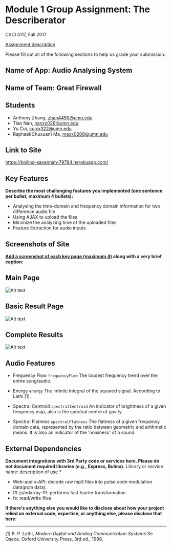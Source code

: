 # Module 1 Group Assignment: The Describerator

CSCI 5117, Fall 2017

[Assignment description](https://docs.google.com/document/d/1956Z3EZJi9RWU6JqPHEh5ZZBmDOKFex-HtsBLz66tt4/edit#)

Please fill out all of the following sections to help us grade your submission:


## Name of App: Audio Analysing System


## Name of Team: Great Firewall


## Students

* Anthony Zhang, zhan4490@umn.edu
* Tian Nan, nanxx026@umn.edu
* Yu Cui, cuixx322@umn.edu
* Raphael(Chuxuan) Ma, maxx0208@umn.edu


## Link to Site

<https://boiling-savannah-79784.herokuapp.com/>


## Key Features

**Describe the most challenging features you implemented
(one sentence per bullet, maximum 4 bullets):**

* Analysing the time-domain and frequency domain information for two difference audio file
* Using AJAX to upload the files
* Minimize the analyzing time of the uploaded files
* Feature Extraction for audio inputs


## Screenshots of Site

**[Add a screenshot of each key page (maximum 4)](https://stackoverflow.com/questions/10189356/how-to-add-screenshot-to-readmes-in-github-repository)
along with a very brief caption:**
## Main Page
![Alt text](https://github.com/umn-5117-f17/module-1-group-assignment-great-firewall/blob/master/files/screenShot1.jpg)
## Basic Result Page
![Alt text](https://github.com/umn-5117-f17/module-1-group-assignment-great-firewall/blob/master/files/screenShot2.png)
## Complete Results
![Alt text](https://github.com/umn-5117-f17/module-1-group-assignment-great-firewall/blob/master/files/screenShot3.png)



## Audio Features 

* Frequency Flow
`frequencyFlow`
The loudest frequency trend over the entire song/audio.
* Energy 
`energy`
The infinite integral of the squared signal. According to Lathi [1].

* Spectral Centroid
`spectralCentroid`
An indicator of brightness of a given frequency map, also is the spectral centre of gavity.

* Spectral Flatness
`spectralFlatness`
The flatness of a given frequency domain data, represented by the ratio between geometric and arithmetic means. It is also an indicator of  the 'noisiness' of a sound.



## External Dependencies


**Document integrations with 3rd Party code or services here.
Please do not document required libraries (e.g., Express, Bulma).**
Library or service name: description of use
* 
* Web-audio-API: decode raw mp3 files into pulse code modulation data(pcm data).
* fft-js/ndarray-fft: performs fast fourier transformation
* fs: read/write files

**If there's anything else you would like to disclose about how your project
relied on external code, expertise, or anything else, please disclose that
here:**

***

[1] B. P. Lathi, *Modern Digital and Analog Communication Systems* 3e Osece. Oxford University Press, 3rd ed., 1998.
